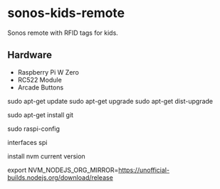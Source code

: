 # sonos-kids-remote
Sonos remote with RFID tags for kids.

## Hardware

- Raspberry Pi W Zero
- RC522 Module
- Arcade Buttons


sudo apt-get update
sudo apt-get upgrade
sudo apt-get dist-upgrade

sudo apt-get install git

sudo raspi-config

interfaces
spi

install nvm
current version

export NVM_NODEJS_ORG_MIRROR=https://unofficial-builds.nodejs.org/download/release